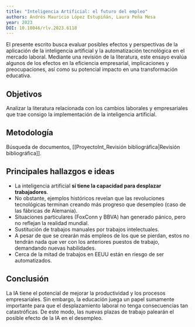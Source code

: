 ```yaml
---
title: "Inteligencia Artificial: el futuro del empleo"
authors: Andrés Mauricio López Estupiñán, Laura Peña Mesa
year: 2023
DOI: 10.18046/rlv.2023.6118
---
```

El presente escrito busca evaluar posibles efectos y perspectivas de la aplicación de la inteligencia artificial y la automatización tecnológica en el mercado laboral. Mediante una revisión de la literatura, este ensayo evalúa algunos de los efectos en la eficiencia empresarial, implicaciones y preocupaciones, así como su potencial impacto en una transformación educativa.

## Objetivos
Analizar la literatura relacionada con los cambios laborales y empresariales que trae consigo la implementación de la inteligencia artificial.

## Metodología
Búsqueda de documentos, [[ProyectoInt_Revisión bibliográfica|Revisión bibliográfica]].

## Principales hallazgos e ideas
- La inteligencia artificial **sí tiene la capacidad para desplazar trabajadores**.
- No obstante, ejemplos históricos revelan que las revoluciones tecnológicas terminan creando más progreso que desempleo (caso de las fábricas de Alemania).
- Situaciones particulares (FoxConn y BBVA) han generado pánico, pero no reflejan la realidad mundial.
- Sustitución de trabajos manuales por trabajos intelectuales.
- A pesar de que se crearán más empleos de los que se pierdan, estos no tendrán nada que ver con los anteriores puestos de trabajo, demandando nuevas habilidades.
- Cerca de la mitad de trabajos en EEUU están en riesgo de ser automatizados.

## Conclusión
La IA tiene el potencial de mejorar la productividad y los procesos empresariales. Sin embargo, la educación juega un papel sumamente importante para que el desplazamiento laboral no tenga consecuencias tan catastróficas. De este modo, las nuevas plazas de trabajo palearán el posible efecto de la IA en el desempleo.